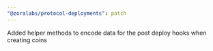 ```yaml
---
"@zoralabs/protocol-deployments": patch
---
```


Added helper methods to encode data for the post deploy hooks when creating coins
